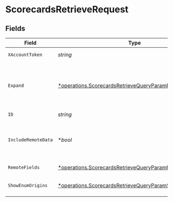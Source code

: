 # ScorecardsRetrieveRequest


## Fields

| Field                                                                                                                                    | Type                                                                                                                                     | Required                                                                                                                                 | Description                                                                                                                              |
| ---------------------------------------------------------------------------------------------------------------------------------------- | ---------------------------------------------------------------------------------------------------------------------------------------- | ---------------------------------------------------------------------------------------------------------------------------------------- | ---------------------------------------------------------------------------------------------------------------------------------------- |
| `XAccountToken`                                                                                                                          | *string*                                                                                                                                 | :heavy_check_mark:                                                                                                                       | Token identifying the end user.                                                                                                          |
| `Expand`                                                                                                                                 | [*operations.ScorecardsRetrieveQueryParamExpand](../../../pkg/models/operations/scorecardsretrievequeryparamexpand.md)                   | :heavy_minus_sign:                                                                                                                       | Which relations should be returned in expanded form. Multiple relation names should be comma separated without spaces.                   |
| `ID`                                                                                                                                     | *string*                                                                                                                                 | :heavy_check_mark:                                                                                                                       | N/A                                                                                                                                      |
| `IncludeRemoteData`                                                                                                                      | **bool*                                                                                                                                  | :heavy_minus_sign:                                                                                                                       | Whether to include the original data Merge fetched from the third-party to produce these models.                                         |
| `RemoteFields`                                                                                                                           | [*operations.ScorecardsRetrieveQueryParamRemoteFields](../../../pkg/models/operations/scorecardsretrievequeryparamremotefields.md)       | :heavy_minus_sign:                                                                                                                       | Deprecated. Use show_enum_origins.                                                                                                       |
| `ShowEnumOrigins`                                                                                                                        | [*operations.ScorecardsRetrieveQueryParamShowEnumOrigins](../../../pkg/models/operations/scorecardsretrievequeryparamshowenumorigins.md) | :heavy_minus_sign:                                                                                                                       | Which fields should be returned in non-normalized form.                                                                                  |